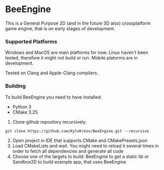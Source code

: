 # BeeEngine
This is a General Purpose 2D (and in the future 3D also) crossplatform game engine, that is on early stages of development.

### Supported Platforms
Windows and MacOS are main platforms for now. Linux haven't been tested, therefore it might not build or run. Mobile platorms are in development.

Tested on Clang and Apple-Clang compilers.

### Building
To build BeeEngine you need to have installed:
- Python 3
- CMake 3.25

1) Clone github repository recursively:
~~~
git clone https://github.com/KyleKrein/BeeEngine.git --recursive
~~~
2) Open project in IDE that supports CMake and CMakePresets.json
3) Load CMakeLists and wait. You might need to reload it several times in order to fetch all dependencies and generate all code
4) Choose one of the targets to build: BeeEngine to get a static lib or Sandbox2D to build example app, that uses BeeEngine

